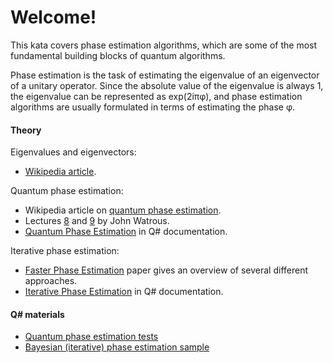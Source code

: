 ﻿# Welcome!

This kata covers phase estimation algorithms, which are some of the most fundamental building blocks of quantum algorithms.

Phase estimation is the task of estimating the eigenvalue of an eigenvector of a unitary operator. Since the absolute value of the eigenvalue is always 1, the eigenvalue can be represented as exp(2iπφ), and phase estimation algorithms are usually formulated in terms of estimating the phase φ.

#### Theory

Eigenvalues and eigenvectors:

* [Wikipedia article](https://en.wikipedia.org/wiki/Eigenvalues_and_eigenvectors).

Quantum phase estimation:

* Wikipedia article on [quantum phase estimation](https://en.wikipedia.org/wiki/Quantum_phase_estimation_algorithm).
* Lectures [8](https://cs.uwaterloo.ca/~watrous/LectureNotes/CPSC519.Winter2006/08.pdf) and [9](https://cs.uwaterloo.ca/~watrous/LectureNotes/CPSC519.Winter2006/09.pdf) by John Watrous.
* [Quantum Phase Estimation](https://docs.microsoft.com/quantum/libraries/standard/algorithms) in Q# documentation.

Iterative phase estimation:

* [Faster Phase Estimation](https://arxiv.org/pdf/1304.0741.pdf) paper gives an overview of several different approaches.
* [Iterative Phase Estimation](https://docs.microsoft.com/quantum/libraries/standard/characterization) in Q# documentation.

#### Q# materials

* [Quantum phase estimation tests](https://github.com/microsoft/QuantumLibraries/blob/master/Standard/tests/QuantumPhaseEstimationTests.qs)
* [Bayesian (iterative) phase estimation sample](https://github.com/Microsoft/Quantum/blob/master/Samples/src/PhaseEstimation/BayesianPhaseEstimation.qs)


